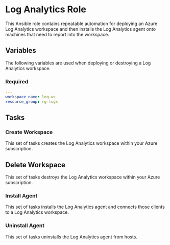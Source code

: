 # Log Analytics Role

This Ansible role contains repeatable automation for deploying an Azure Log Analytics workspace and then installs the Log Analytics agent onto machines that need to report into the workspace.

## Variables

The following variables are used when deploying or destroying a Log Analytics workspace.

### Required

```yaml
---
workspace_name: log-ws
resource_group: rg-logs
```

## Tasks

### Create Workspace

This set of tasks creates the Log Analytics workspace within your Azure subscription.

## Delete Workspace

This set of tasks destroys the Log Analytics workspace within your Azure subscription.

### Install Agent

This set of tasks installs the Log Analytics agent and connects those clients to a Log Analytics workspace.

### Uninstall Agent

This set of tasks uninstalls the Log Analytics agent from hosts.
